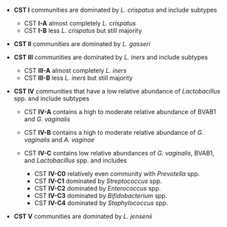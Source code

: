 - **CST I** communities are dominated by *L. crispatus* and include subtypes
  - CST **I-A** almost completely *L. crispatus*
  - CST **I-B** less *L. crispatus* but still majority

- **CST II** communities are dominated by *L. gasseri*

- **CST III** communities are dominated by *L. iners* and include subtypes
  - CST **III-A** almost completely *L. iners*
  - CST **III-B** less *L. iners* but still majority

- **CST IV** communities that have a low relative abundance of *Lactobacillus* spp. and include subtypes
  - CST **IV-A** contains a high to moderate relative abundance of BVAB1 and *G. vaginalis*
  - CST **IV-B** contains a high to moderate relative abundance of *G. vaginalis* and *A. vaginae* 
  - CST **IV-C** contains low relative abundances of *G. vaginalis*, BVAB1, and *Lactobacillus* spp. and includes
  
      - CST **IV-C0** relatively even community with *Prevotella* spp.
      - CST **IV-C1** dominated by *Streptococcus* spp.
      - CST **IV-C2** dominated by *Enterococcus* spp.
      - CST **IV-C3** dominated by *Bifidobacterium* spp.
      - CST **IV-C4** dominated by *Staphylococcus* spp.

- **CST V** communities are dominated by *L. jensenii*
